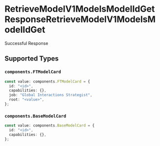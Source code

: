 # RetrieveModelV1ModelsModelIdGetResponseRetrieveModelV1ModelsModelIdGet

Successful Response


## Supported Types

### `components.FTModelCard`

```typescript
const value: components.FTModelCard = {
  id: "<id>",
  capabilities: {},
  job: "Global Interactions Strategist",
  root: "<value>",
};
```

### `components.BaseModelCard`

```typescript
const value: components.BaseModelCard = {
  id: "<id>",
  capabilities: {},
};
```

